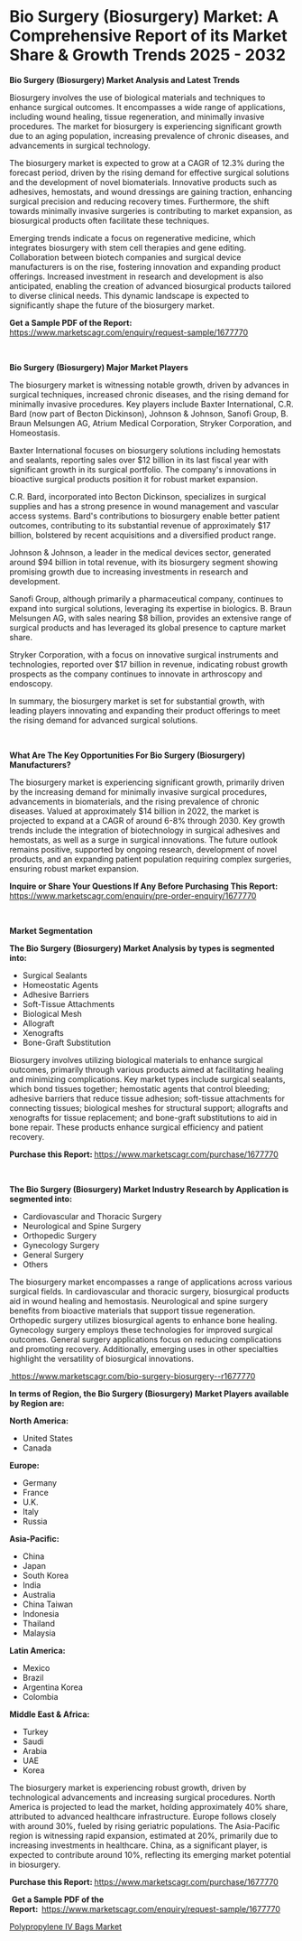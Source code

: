 <p><h1>Bio Surgery (Biosurgery) Market: A Comprehensive Report of its Market Share & Growth Trends 2025 - 2032</h1></p><p><strong>Bio Surgery (Biosurgery) Market Analysis and Latest Trends</strong></p>
<p><p>Biosurgery involves the use of biological materials and techniques to enhance surgical outcomes. It encompasses a wide range of applications, including wound healing, tissue regeneration, and minimally invasive procedures. The market for biosurgery is experiencing significant growth due to an aging population, increasing prevalence of chronic diseases, and advancements in surgical technology.</p><p>The biosurgery market is expected to grow at a CAGR of 12.3% during the forecast period, driven by the rising demand for effective surgical solutions and the development of novel biomaterials. Innovative products such as adhesives, hemostats, and wound dressings are gaining traction, enhancing surgical precision and reducing recovery times. Furthermore, the shift towards minimally invasive surgeries is contributing to market expansion, as biosurgical products often facilitate these techniques.</p><p>Emerging trends indicate a focus on regenerative medicine, which integrates biosurgery with stem cell therapies and gene editing. Collaboration between biotech companies and surgical device manufacturers is on the rise, fostering innovation and expanding product offerings. Increased investment in research and development is also anticipated, enabling the creation of advanced biosurgical products tailored to diverse clinical needs. This dynamic landscape is expected to significantly shape the future of the biosurgery market.</p></p>
<p><strong>Get a Sample PDF of the Report:&nbsp;</strong> <a href="https://www.marketscagr.com/enquiry/request-sample/1677770?utm_campaign=2893&utm_medium=2&utm_source=Github&utm_content=ia&utm_term=25032025&utm_id=bio-surgery-biosurgery">https://www.marketscagr.com/enquiry/request-sample/1677770</a></p>
<p>&nbsp;</p>
<p><strong>Bio Surgery (Biosurgery) Major Market Players</strong></p>
<p><p>The biosurgery market is witnessing notable growth, driven by advances in surgical techniques, increased chronic diseases, and the rising demand for minimally invasive procedures. Key players include Baxter International, C.R. Bard (now part of Becton Dickinson), Johnson & Johnson, Sanofi Group, B. Braun Melsungen AG, Atrium Medical Corporation, Stryker Corporation, and Homeostasis.</p><p>Baxter International focuses on biosurgery solutions including hemostats and sealants, reporting sales over $12 billion in its last fiscal year with significant growth in its surgical portfolio. The company's innovations in bioactive surgical products position it for robust market expansion.</p><p>C.R. Bard, incorporated into Becton Dickinson, specializes in surgical supplies and has a strong presence in wound management and vascular access systems. Bard's contributions to biosurgery enable better patient outcomes, contributing to its substantial revenue of approximately $17 billion, bolstered by recent acquisitions and a diversified product range.</p><p>Johnson & Johnson, a leader in the medical devices sector, generated around $94 billion in total revenue, with its biosurgery segment showing promising growth due to increasing investments in research and development.</p><p>Sanofi Group, although primarily a pharmaceutical company, continues to expand into surgical solutions, leveraging its expertise in biologics. B. Braun Melsungen AG, with sales nearing $8 billion, provides an extensive range of surgical products and has leveraged its global presence to capture market share.</p><p>Stryker Corporation, with a focus on innovative surgical instruments and technologies, reported over $17 billion in revenue, indicating robust growth prospects as the company continues to innovate in arthroscopy and endoscopy.</p><p>In summary, the biosurgery market is set for substantial growth, with leading players innovating and expanding their product offerings to meet the rising demand for advanced surgical solutions.</p></p>
<p>&nbsp;</p>
<p><strong>What Are The Key Opportunities For Bio Surgery (Biosurgery) Manufacturers?</strong></p>
<p><p>The biosurgery market is experiencing significant growth, primarily driven by the increasing demand for minimally invasive surgical procedures, advancements in biomaterials, and the rising prevalence of chronic diseases. Valued at approximately $14 billion in 2022, the market is projected to expand at a CAGR of around 6-8% through 2030. Key growth trends include the integration of biotechnology in surgical adhesives and hemostats, as well as a surge in surgical innovations. The future outlook remains positive, supported by ongoing research, development of novel products, and an expanding patient population requiring complex surgeries, ensuring robust market expansion.</p></p>
<p><strong>Inquire or Share Your Questions If Any Before Purchasing This Report:</strong> <a href="https://www.marketscagr.com/enquiry/pre-order-enquiry/1677770?utm_campaign=2893&utm_medium=2&utm_source=Github&utm_content=ia&utm_term=25032025&utm_id=bio-surgery-biosurgery">https://www.marketscagr.com/enquiry/pre-order-enquiry/1677770</a></p>
<p>&nbsp;</p>
<p><strong>Market Segmentation</strong></p>
<p><strong>The Bio Surgery (Biosurgery) Market Analysis by types is segmented into:</strong></p>
<p><ul><li>Surgical Sealants</li><li>Homeostatic Agents</li><li>Adhesive Barriers</li><li>Soft-Tissue Attachments</li><li>Biological Mesh</li><li>Allograft</li><li>Xenografts</li><li>Bone-Graft Substitution</li></ul></p>
<p><p>Biosurgery involves utilizing biological materials to enhance surgical outcomes, primarily through various products aimed at facilitating healing and minimizing complications. Key market types include surgical sealants, which bond tissues together; hemostatic agents that control bleeding; adhesive barriers that reduce tissue adhesion; soft-tissue attachments for connecting tissues; biological meshes for structural support; allografts and xenografts for tissue replacement; and bone-graft substitutions to aid in bone repair. These products enhance surgical efficiency and patient recovery.</p></p>
<p><strong>Purchase this Report:&nbsp;</strong><a href="https://www.marketscagr.com/purchase/1677770?utm_campaign=2893&utm_medium=2&utm_source=Github&utm_content=ia&utm_term=25032025&utm_id=bio-surgery-biosurgery">https://www.marketscagr.com/purchase/1677770</a></p>
<p>&nbsp;</p>
<p><strong>The Bio Surgery (Biosurgery) Market Industry Research by Application is segmented into:</strong></p>
<p><ul><li>Cardiovascular and Thoracic Surgery</li><li>Neurological and Spine Surgery</li><li>Orthopedic Surgery</li><li>Gynecology Surgery</li><li>General Surgery</li><li>Others</li></ul></p>
<p><p>The biosurgery market encompasses a range of applications across various surgical fields. In cardiovascular and thoracic surgery, biosurgical products aid in wound healing and hemostasis. Neurological and spine surgery benefits from bioactive materials that support tissue regeneration. Orthopedic surgery utilizes biosurgical agents to enhance bone healing. Gynecology surgery employs these technologies for improved surgical outcomes. General surgery applications focus on reducing complications and promoting recovery. Additionally, emerging uses in other specialties highlight the versatility of biosurgical innovations.</p></p>
<p><a href="https://www.marketscagr.com/bio-surgery-biosurgery--r1677770?utm_campaign=2893&utm_medium=2&utm_source=Github&utm_content=ia&utm_term=25032025&utm_id=bio-surgery-biosurgery">&nbsp;https://www.marketscagr.com/bio-surgery-biosurgery--r1677770</a></p>
<p><strong>In terms of Region, the Bio Surgery (Biosurgery) Market Players available by Region are:</strong></p>
<p>
    <p> <strong> North America: </strong>
        <ul>
            <li>United States</li>
            <li>Canada</li>
        </ul>
        </p> 
    <p> <strong> Europe: </strong>
        <ul>
            <li>Germany</li>
            <li>France</li>
            <li>U.K.</li>
            <li>Italy</li>
            <li>Russia</li>
        </ul>
        </p> 
    <p> <strong> Asia-Pacific: </strong>
        <ul>
            <li>China</li>
            <li>Japan</li>
            <li>South Korea</li>
            <li>India</li>
            <li>Australia</li>
            <li>China Taiwan</li>
            <li>Indonesia</li>
            <li>Thailand</li>
            <li>Malaysia</li>
        </ul>
        </p> 
    <p> <strong> Latin America: </strong>
        <ul>
            <li>Mexico</li>
            <li>Brazil</li>
            <li>Argentina Korea</li>
            <li>Colombia</li>
        </ul>
        </p> 
    <p> <strong> Middle East & Africa: </strong>
        <ul>
            <li>Turkey</li>
            <li>Saudi</li>
            <li>Arabia</li>
            <li>UAE</li>
            <li>Korea</li>
        </ul>
    </p>
    </p>
<p><p>The biosurgery market is experiencing robust growth, driven by technological advancements and increasing surgical procedures. North America is projected to lead the market, holding approximately 40% share, attributed to advanced healthcare infrastructure. Europe follows closely with around 30%, fueled by rising geriatric populations. The Asia-Pacific region is witnessing rapid expansion, estimated at 20%, primarily due to increasing investments in healthcare. China, as a significant player, is expected to contribute around 10%, reflecting its emerging market potential in biosurgery.</p></p>
<p><strong>Purchase this Report: </strong><a href="https://www.marketscagr.com/purchase/1677770?utm_campaign=2893&utm_medium=2&utm_source=Github&utm_content=ia&utm_term=25032025&utm_id=bio-surgery-biosurgery">https://www.marketscagr.com/purchase/1677770</a></p>
<p>&nbsp;<strong>Get a Sample PDF of the Report:&nbsp;&nbsp;</strong><a href="https://www.marketscagr.com/enquiry/request-sample/1677770?utm_campaign=2893&utm_medium=2&utm_source=Github&utm_content=ia&utm_term=25032025&utm_id=bio-surgery-biosurgery">https://www.marketscagr.com/enquiry/request-sample/1677770</a></p>
<p><strong></strong></p>
<p><p><a href="https://github.com/tashipmhuiri/Market-Research-Report-List-1/blob/main/polypropylene-iv-bags-market.md?utm_campaign=2893&utm_medium=2&utm_source=Github&utm_content=ia&utm_term=25032025&utm_id=bio-surgery-biosurgery">Polypropylene IV Bags Market</a></p></p>